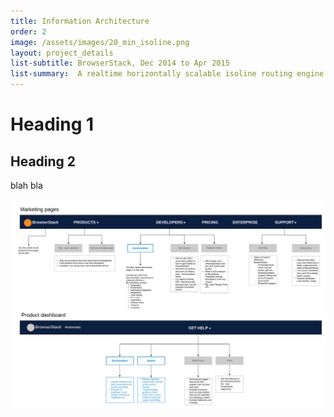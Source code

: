 ```yaml
---
title: Information Architecture
order: 2
image: /assets/images/20_min_isoline.png
layout: project_details
list-subtitle: BrowserStack, Dec 2014 to Apr 2015
list-summary:  A realtime horizontally scalable isoline routing engine based on multi-transit data.
---
```


# Heading 1

## Heading 2
blah bla


![nearby-locality-search](/assets/images/IA-labels.png)

